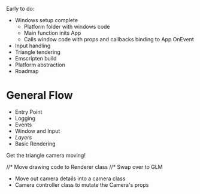Early to do:

* Windows setup complete
  * Platform folder with windows code
  * Main function inits App
  * Calls window code with props and callbacks binding to App OnEvent
* Input handling
* Triangle tendering
* Emscripten build
* Platform abstraction
* Roadmap









# General Flow
* Entry Point
* Logging
* Events
* Window and Input
* *Layers*
* Basic Rendering

Get the triangle camera moving!

//* Move drawing code to Renderer class
//* Swap over to GLM
* Move out camera details into a camera class
* Camera controller class to mutate the Camera's props